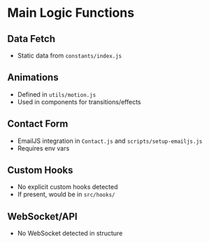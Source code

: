 # Main Logic Functions

## Data Fetch
- Static data from `constants/index.js`

## Animations
- Defined in `utils/motion.js`
- Used in components for transitions/effects

## Contact Form
- EmailJS integration in `Contact.js` and `scripts/setup-emailjs.js`
- Requires env vars

## Custom Hooks
- No explicit custom hooks detected
- If present, would be in `src/hooks/`

## WebSocket/API
- No WebSocket detected in structure
